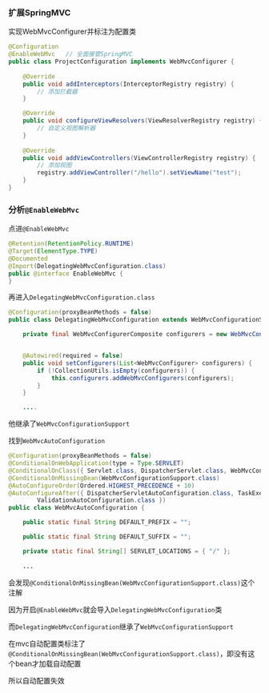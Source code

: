### 扩展SpringMVC

实现WebMvcConfigurer并标注为配置类

```java
@Configuration
@EnableWebMvc   // 全面接管SpringMVC
public class ProjectConfiguration implements WebMvcConfigurer {
    
    @Override
    public void addInterceptors(InterceptorRegistry registry) {
        // 添加拦截器
    }

    @Override
    public void configureViewResolvers(ViewResolverRegistry registry) {
        // 自定义视图解析器
    }
    
    @Override
    public void addViewControllers(ViewControllerRegistry registry) {
        // 添加视图
        registry.addViewController("/hello").setViewName("test");
    }
}
```

 

### 分析`@EnableWebMvc`

点进`@EnableWebMvc`

```java
@Retention(RetentionPolicy.RUNTIME)
@Target(ElementType.TYPE)
@Documented
@Import(DelegatingWebMvcConfiguration.class)
public @interface EnableWebMvc {
}
```

再进入`DelegatingWebMvcConfiguration.class`

```java
@Configuration(proxyBeanMethods = false)
public class DelegatingWebMvcConfiguration extends WebMvcConfigurationSupport {

	private final WebMvcConfigurerComposite configurers = new WebMvcConfigurerComposite();


	@Autowired(required = false)
	public void setConfigurers(List<WebMvcConfigurer> configurers) {
		if (!CollectionUtils.isEmpty(configurers)) {
			this.configurers.addWebMvcConfigurers(configurers);
		}
	}

	....
```

他继承了`WebMvcConfigurationSupport`

找到`WebMvcAutoConfiguration`

```java
@Configuration(proxyBeanMethods = false)
@ConditionalOnWebApplication(type = Type.SERVLET)
@ConditionalOnClass({ Servlet.class, DispatcherServlet.class, WebMvcConfigurer.class })
@ConditionalOnMissingBean(WebMvcConfigurationSupport.class)
@AutoConfigureOrder(Ordered.HIGHEST_PRECEDENCE + 10)
@AutoConfigureAfter({ DispatcherServletAutoConfiguration.class, TaskExecutionAutoConfiguration.class,
		ValidationAutoConfiguration.class })
public class WebMvcAutoConfiguration {

	public static final String DEFAULT_PREFIX = "";

	public static final String DEFAULT_SUFFIX = "";

	private static final String[] SERVLET_LOCATIONS = { "/" };
    
    ...
```

会发现`@ConditionalOnMissingBean(WebMvcConfigurationSupport.class)`这个注解



因为开启`@EnableWebMvc`就会导入`DelegatingWebMvcConfiguration`类

而`DelegatingWebMvcConfiguration`继承了`WebMvcConfigurationSupport`

在mvc自动配置类标注了`@ConditionalOnMissingBean(WebMvcConfigurationSupport.class)`，即没有这个bean才加载自动配置

所以自动配置失效